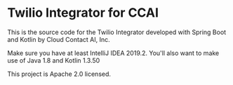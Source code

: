 # Twilio Integrator for CCAI

This is the source code for the Twilio Integrator developed with Spring Boot and Kotlin by Cloud Contact AI, Inc.

Make sure you have at least IntelliJ IDEA 2019.2. You'll also want to make use of Java 1.8 and Kotlin 1.3.50

This project is Apache 2.0 licensed.